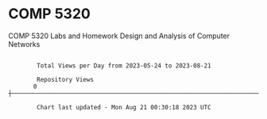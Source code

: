 # COMP 5320
COMP 5320 Labs and Homework 
Design and Analysis of Computer Networks

```

        Total Views per Day from 2023-05-24 to 2023-08-21

        Repository Views
       0 ┼─────────────────────────────────────────────────────────────────────────────────────────

        Chart last updated - Mon Aug 21 00:30:18 2023 UTC
        
```
